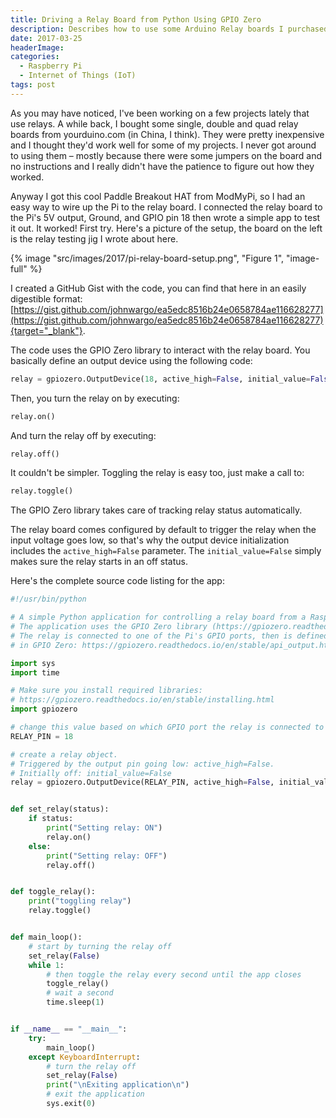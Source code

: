 ```yaml
---
title: Driving a Relay Board from Python Using GPIO Zero
description: Describes how to use some Arduino Relay boards I purchased on the Internet.
date: 2017-03-25
headerImage: 
categories: 
  - Raspberry Pi
  - Internet of Things (IoT)
tags: post
---
```


As you may have noticed, I've been working on a few projects lately that use relays. A while back, I bought some single, double and quad relay boards from yourduino.com (in China, I think). They were pretty inexpensive and I thought they'd work well for some of my projects. I never got around to using them – mostly because there were some jumpers on the board and no instructions and I really didn't have the patience to figure out how they worked.

Anyway I got this cool Paddle Breakout HAT from ModMyPi, so I had an easy way to wire up the Pi to the relay board. I connected the relay board to the Pi's 5V output, Ground, and GPIO pin 18 then wrote a simple app to test it out. It worked! First try. Here's a picture of the setup, the board on the left is the relay testing jig I wrote about here.

{% image "src/images/2017/pi-relay-board-setup.png", "Figure 1", "image-full" %}

I created a GitHub Gist with the code, you can find that here in an easily digestible format: [https://gist.github.com/johnwargo/ea5edc8516b24e0658784ae116628277](https://gist.github.com/johnwargo/ea5edc8516b24e0658784ae116628277){target="_blank"}.  

The code uses the GPIO Zero library to interact with the relay board. You basically define an output device using the following code:

```python
relay = gpiozero.OutputDevice(18, active_high=False, initial_value=False)
```

Then, you turn the relay on by executing:

```python
relay.on()
```

And turn the relay off by executing:

```python
relay.off()
```

It couldn't be simpler. Toggling the relay is easy too, just make a call to:

```python
relay.toggle()
```

The GPIO Zero library takes care of tracking relay status automatically.

The relay board comes configured by default to trigger the relay when the input voltage goes low, so that's why the output device initialization includes the `active_high=False` parameter. The `initial_value=False` simply makes sure the relay starts in an off status.

Here's the complete source code listing for the app:

```python
#!/usr/bin/python

# A simple Python application for controlling a relay board from a Raspberry Pi
# The application uses the GPIO Zero library (https://gpiozero.readthedocs.io/en/stable/)
# The relay is connected to one of the Pi's GPIO ports, then is defined as an Output device
# in GPIO Zero: https://gpiozero.readthedocs.io/en/stable/api_output.html#outputdevice

import sys
import time

# Make sure you install required libraries:
# https://gpiozero.readthedocs.io/en/stable/installing.html
import gpiozero

# change this value based on which GPIO port the relay is connected to
RELAY_PIN = 18

# create a relay object.
# Triggered by the output pin going low: active_high=False.
# Initially off: initial_value=False
relay = gpiozero.OutputDevice(RELAY_PIN, active_high=False, initial_value=False)


def set_relay(status):
    if status:
        print("Setting relay: ON")
        relay.on()
    else:
        print("Setting relay: OFF")
        relay.off()


def toggle_relay():
    print("toggling relay")
    relay.toggle()


def main_loop():
    # start by turning the relay off
    set_relay(False)
    while 1:
        # then toggle the relay every second until the app closes
        toggle_relay()
        # wait a second 
        time.sleep(1)


if __name__ == "__main__":
    try:
        main_loop()
    except KeyboardInterrupt:
        # turn the relay off
        set_relay(False)
        print("\nExiting application\n")
        # exit the application
        sys.exit(0)
```
